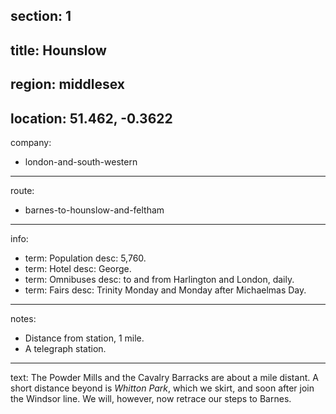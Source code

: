 section: 1
----
title: Hounslow
----
region: middlesex
----
location: 51.462, -0.3622
----
company:
- london-and-south-western
----
route:
- barnes-to-hounslow-and-feltham
----
info:
- term: Population
  desc: 5,760.
- term: Hotel
  desc: George.
- term: Omnibuses
  desc: to and from Harlington and London, daily.
- term: Fairs
  desc: Trinity Monday and Monday after Michaelmas Day.
----
notes:
- Distance from station, 1 mile.
- A telegraph station.
----
text: The Powder Mills and the Cavalry Barracks are about a mile distant. A short distance beyond is *Whitton Park*, which we skirt, and soon after join the Windsor line. We will, however, now retrace our steps to Barnes.
